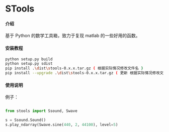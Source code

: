 # STools

#### 介绍

基于 Python 的数学工具箱，致力于复现 matlab 的一些好用的函数。

#### 安装教程

```bash
python setup.py build
python setup.py sdist
pip install .\dist\stools-0.x.x.tar.gz ( 根据实际情况修改文件名 )
pip install --upgrade .\dist\stools-0.x.x.tar.gz ( 更新 根据实际情况修改文件名 )
```

#### 使用说明

例子：

```python

from stools import Ssound, Swave

s = Ssound.Sound()
s.play_ndarray(Swave.sine(440, 2, 44100), level=5)

```
